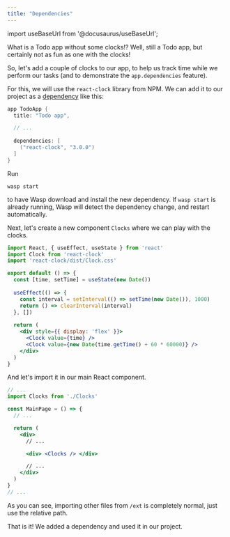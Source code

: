 ```yaml
---
title: "Dependencies"
---
```


import useBaseUrl from '@docusaurus/useBaseUrl';

What is a Todo app without some clocks!? Well, still a Todo app, but certainly not as fun as one with the clocks!

So, let's add a couple of clocks to our app, to help us track time while we perform our tasks (and to demonstrate the `app.dependencies` feature).

For this, we will use the `react-clock` library from NPM. We can add it to our project as a [dependency](language/features.md#dependencies) like this:
```c {6-8} title="main.wasp"
app TodoApp {
  title: "Todo app",

  // ...
  
  dependencies: [
    ("react-clock", "3.0.0")
  ]
}
```

Run
```shell-session
wasp start
```
to have Wasp download and install the new dependency. If `wasp start` is already running, Wasp will detect the dependency change, and restart automatically.

Next, let's create a new component `Clocks` where we can play with the clocks.
```jsx title="ext/Clocks.js"
import React, { useEffect, useState } from 'react'
import Clock from 'react-clock'
import 'react-clock/dist/Clock.css'

export default () => {
  const [time, setTime] = useState(new Date())
  
  useEffect(() => {
    const interval = setInterval(() => setTime(new Date()), 1000)
    return () => clearInterval(interval)
  }, [])
  
  return (
    <div style={{ display: 'flex' }}>
      <Clock value={time} />
      <Clock value={new Date(time.getTime() + 60 * 60000)} />
    </div>
  )
}
```

And let's import it in our main React component.
```jsx {2,11} title="ext/MainPage.js"
// ...
import Clocks from './Clocks'

const MainPage = () => {
  // ...

  return (
    <div>
      // ...

      <div> <Clocks /> </div>

      // ...
    </div>
  )
}
// ...
```
As you can see, importing other files from `/ext` is completely normal, just use the relative path.

That is it! We added a dependency and used it in our project.
